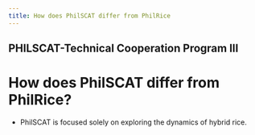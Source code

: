 ```yaml
---
title: How does PhilSCAT differ from PhilRice
---
```


## PHILSCAT-Technical Cooperation Program III

# How does PhilSCAT differ from PhilRice?


 - PhilSCAT is focused solely on exploring the dynamics of hybrid rice.
